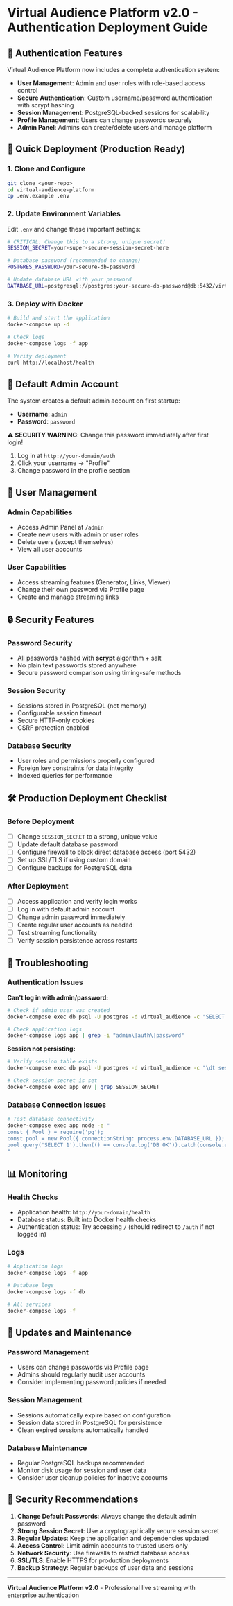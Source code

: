 # Virtual Audience Platform v2.0 - Authentication Deployment Guide

## 🔐 Authentication Features

Virtual Audience Platform now includes a complete authentication system:

- **User Management**: Admin and user roles with role-based access control
- **Secure Authentication**: Custom username/password authentication with scrypt hashing
- **Session Management**: PostgreSQL-backed sessions for scalability
- **Profile Management**: Users can change passwords securely
- **Admin Panel**: Admins can create/delete users and manage platform

## 🚀 Quick Deployment (Production Ready)

### 1. Clone and Configure

```bash
git clone <your-repo>
cd virtual-audience-platform
cp .env.example .env
```

### 2. Update Environment Variables

Edit `.env` and change these important settings:

```bash
# CRITICAL: Change this to a strong, unique secret!
SESSION_SECRET=your-super-secure-session-secret-here

# Database password (recommended to change)
POSTGRES_PASSWORD=your-secure-db-password

# Update database URL with your password
DATABASE_URL=postgresql://postgres:your-secure-db-password@db:5432/virtual_audience
```

### 3. Deploy with Docker

```bash
# Build and start the application
docker-compose up -d

# Check logs
docker-compose logs -f app

# Verify deployment
curl http://localhost/health
```

## 🔑 Default Admin Account

The system creates a default admin account on first startup:

- **Username**: `admin`
- **Password**: `password`

**⚠️ SECURITY WARNING**: Change this password immediately after first login!

1. Log in at `http://your-domain/auth`
2. Click your username → "Profile"
3. Change password in the profile section

## 👥 User Management

### Admin Capabilities
- Access Admin Panel at `/admin`
- Create new users with admin or user roles
- Delete users (except themselves)
- View all user accounts

### User Capabilities
- Access streaming features (Generator, Links, Viewer)
- Change their own password via Profile page
- Create and manage streaming links

## 🔒 Security Features

### Password Security
- All passwords hashed with **scrypt** algorithm + salt
- No plain text passwords stored anywhere
- Secure password comparison using timing-safe methods

### Session Security
- Sessions stored in PostgreSQL (not memory)
- Configurable session timeout
- Secure HTTP-only cookies
- CSRF protection enabled

### Database Security
- User roles and permissions properly configured
- Foreign key constraints for data integrity
- Indexed queries for performance

## 🛠️ Production Deployment Checklist

### Before Deployment
- [ ] Change `SESSION_SECRET` to a strong, unique value
- [ ] Update default database password
- [ ] Configure firewall to block direct database access (port 5432)
- [ ] Set up SSL/TLS if using custom domain
- [ ] Configure backups for PostgreSQL data

### After Deployment
- [ ] Access application and verify login works
- [ ] Log in with default admin account
- [ ] Change admin password immediately
- [ ] Create regular user accounts as needed
- [ ] Test streaming functionality
- [ ] Verify session persistence across restarts

## 🔧 Troubleshooting

### Authentication Issues

**Can't log in with admin/password:**
```bash
# Check if admin user was created
docker-compose exec db psql -U postgres -d virtual_audience -c "SELECT username, role FROM users;"

# Check application logs
docker-compose logs app | grep -i "admin\|auth\|password"
```

**Session not persisting:**
```bash
# Verify session table exists
docker-compose exec db psql -U postgres -d virtual_audience -c "\dt session"

# Check session secret is set
docker-compose exec app env | grep SESSION_SECRET
```

### Database Connection Issues
```bash
# Test database connectivity
docker-compose exec app node -e "
const { Pool } = require('pg');
const pool = new Pool({ connectionString: process.env.DATABASE_URL });
pool.query('SELECT 1').then(() => console.log('DB OK')).catch(console.error);
"
```

## 📊 Monitoring

### Health Checks
- Application health: `http://your-domain/health`
- Database status: Built into Docker health checks
- Authentication status: Try accessing `/` (should redirect to `/auth` if not logged in)

### Logs
```bash
# Application logs
docker-compose logs -f app

# Database logs
docker-compose logs -f db

# All services
docker-compose logs -f
```

## 🔄 Updates and Maintenance

### Password Management
- Users can change passwords via Profile page
- Admins should regularly audit user accounts
- Consider implementing password policies if needed

### Session Management
- Sessions automatically expire based on configuration
- Session data stored in PostgreSQL for persistence
- Clean expired sessions automatically handled

### Database Maintenance
- Regular PostgreSQL backups recommended
- Monitor disk usage for session and user data
- Consider user cleanup policies for inactive accounts

## 🚨 Security Recommendations

1. **Change Default Passwords**: Always change the default admin password
2. **Strong Session Secret**: Use a cryptographically secure session secret
3. **Regular Updates**: Keep the application and dependencies updated
4. **Access Control**: Limit admin accounts to trusted users only
5. **Network Security**: Use firewalls to restrict database access
6. **SSL/TLS**: Enable HTTPS for production deployments
7. **Backup Strategy**: Regular backups of user data and sessions

---

**Virtual Audience Platform v2.0** - Professional live streaming with enterprise authentication